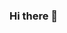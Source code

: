 ### Hi there 👋

<!--

Here are some ideas to get you started:

- 🔭 I’m currently working on Python And tkinter projects
- 🌱 I’m currently learning Python And tkinter
- 👯 I’m looking to collaborate on Nothing
- ⚡ Fun fact:bug is a word that every programmer scared xD
-->
